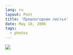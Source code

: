 ```yaml
---
lang: ru
layout: Post
title: 'Прошлогодние листья'
date: May 10, 2006
tags:
  - photos
---
```


![](http://wow.sapegin.me/2W0c1A371F41/MG-5284.jpg)
